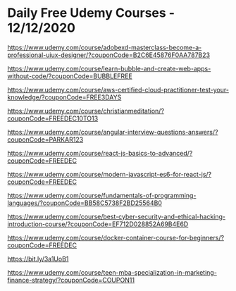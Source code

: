 # Daily Free Udemy Courses - 12/12/2020

https://www.udemy.com/course/adobexd-masterclass-become-a-professional-uiux-designer/?couponCode=B2C6E45876F0AA787B23
https://www.udemy.com/course/learn-bubble-and-create-web-apps-without-code/?couponCode=BUBBLEFREE
https://www.udemy.com/course/aws-certified-cloud-practitioner-test-your-knowledge/?couponCode=FREE3DAYS
https://www.udemy.com/course/christianmeditation/?couponCode=FREEDEC10TO13
https://www.udemy.com/course/angular-interview-questions-answers/?couponCode=PARKAR123
https://www.udemy.com/course/react-js-basics-to-advanced/?couponCode=FREEDEC
https://www.udemy.com/course/modern-javascript-es6-for-react-js/?couponCode=FREEDEC
https://www.udemy.com/course/fundamentals-of-programming-languages/?couponCode=BB58C5738F2BD25564B0
https://www.udemy.com/course/best-cyber-security-and-ethical-hacking-introduction-course/?couponCode=EF712D028852A69B4E6D
https://www.udemy.com/course/docker-container-course-for-beginners/?couponCode=FREEDEC
https://bit.ly/3a1UoB1
https://www.udemy.com/course/teen-mba-specialization-in-marketing-finance-strategy/?couponCode=COUPON11
